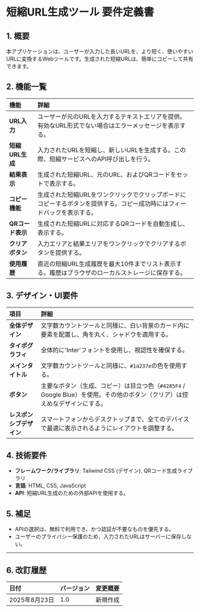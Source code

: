 # 短縮URL生成ツール 要件定義書

## 1. 概要

本アプリケーションは、ユーザーが入力した長いURLを、より短く、使いやすいURLに変換するWebツールです。生成された短縮URLは、簡単にコピーして共有できます。

## 2. 機能一覧

| 機能 | 詳細 |
| :--- | :--- |
| **URL入力** | ユーザーが元のURLを入力するテキストエリアを提供。有効なURL形式でない場合はエラーメッセージを表示する。 |
| **短縮URL生成** | 入力されたURLを短縮し、新しいURLを生成する。この際、短縮サービスへのAPI呼び出しを行う。 |
| **結果表示** | 生成された短縮URL、元のURL、およびQRコードをセットで表示する。 |
| **コピー機能** | 生成された短縮URLをワンクリックでクリップボードにコピーするボタンを提供する。コピー成功時にはフィードバックを表示する。 |
| **QRコード表示** | 生成された短縮URLに対応するQRコードを自動生成し、表示する。 |
| **クリアボタン** | 入力エリアと結果エリアをワンクリックでクリアするボタンを提供する。 |
| **使用履歴** | 直近の短縮URL生成履歴を最大10件までリスト表示する。履歴はブラウザのローカルストレージに保存する。 |

## 3. デザイン・UI要件

| 項目 | 詳細 |
| :--- | :--- |
| **全体デザイン** | 文字数カウントツールと同様に、白い背景のカード内に要素を配置し、角を丸く、シャドウを適用する。 |
| **タイポグラフィ** | 全体的に'Inter'フォントを使用し、視認性を確保する。 |
| **メインタイトル** | 文字数カウントツールと同様に、`#1a237e`の色を使用する。 |
| **ボタン** | 主要なボタン（生成、コピー）は目立つ色（`#4285F4` / Google Blue）を使用。その他のボタン（クリア）は控えめなデザインにする。 |
| **レスポンシブデザイン** | スマートフォンからデスクトップまで、全てのデバイスで最適に表示されるようにレイアウトを調整する。 |

## 4. 技術要件

* **フレームワーク/ライブラリ**: Tailwind CSS (デザイン), QRコード生成ライブラリ
* **言語**: HTML, CSS, JavaScript
* **API**: 短縮URL生成のための外部APIを使用する。

## 5. 補足

* APIの選択は、無料で利用でき、かつ認証が不要なものを優先する。
* ユーザーのプライバシー保護のため、入力されたURLはサーバーに保存しない。

---
## 6. 改訂履歴

| 日付 | バージョン | 変更概要 |
| :--- | :--- | :--- |
| 2025年8月23日 | 1.0 | 新規作成 |